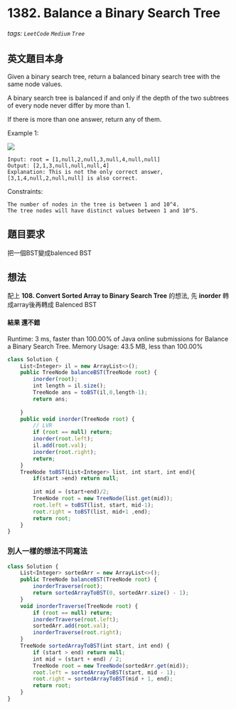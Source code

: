 # 1382. Balance a Binary Search Tree
###### tags: `LeetCode` `Medium` `Tree`

## 英文題目本身
Given a binary search tree, return a balanced binary search tree with the same node values.

A binary search tree is balanced if and only if the depth of the two subtrees of every node never differ by more than 1.

If there is more than one answer, return any of them.

 

Example 1:

![](https://i.imgur.com/F6tjQtM.png)

```
Input: root = [1,null,2,null,3,null,4,null,null]
Output: [2,1,3,null,null,null,4]
Explanation: This is not the only correct answer, [3,1,4,null,2,null,null] is also correct.
```

Constraints:
```
The number of nodes in the tree is between 1 and 10^4.
The tree nodes will have distinct values between 1 and 10^5.
```
## 題目要求
把一個BST變成balenced BST


## 想法
配上 **108. Convert Sorted Array to Binary Search Tree** 的想法, 先 **inorder** 轉成array後再轉成 Balenced BST
#### 結果 還不錯
Runtime: 3 ms, faster than 100.00% of Java online submissions for Balance a Binary Search Tree.
Memory Usage: 43.5 MB, less than 100.00%
```javascript
class Solution {
    List<Integer> il = new ArrayList<>();
    public TreeNode balanceBST(TreeNode root) {
        inorder(root);
        int length = il.size();
        TreeNode ans = toBST(il,0,length-1);
        return ans;
        
    }
    public void inorder(TreeNode root) {
        // LVR
        if (root == null) return;
        inorder(root.left);
        il.add(root.val);
        inorder(root.right);
        return;
    }
    TreeNode toBST(List<Integer> list, int start, int end){
        if(start >end) return null;
        
        int mid = (start+end)/2;
        TreeNode root = new TreeNode(list.get(mid));
        root.left = toBST(list, start, mid-1);
        root.right = toBST(list, mid+1 ,end);
        return root;
    }
}
```
### 別人一樣的想法不同寫法
```javascript
class Solution {
    List<Integer> sortedArr = new ArrayList<>();
    public TreeNode balanceBST(TreeNode root) {
        inorderTraverse(root);
        return sortedArrayToBST(0, sortedArr.size() - 1);
    }
    void inorderTraverse(TreeNode root) {
        if (root == null) return;
        inorderTraverse(root.left);
        sortedArr.add(root.val);
        inorderTraverse(root.right);
    }
    TreeNode sortedArrayToBST(int start, int end) {
        if (start > end) return null;
        int mid = (start + end) / 2;
        TreeNode root = new TreeNode(sortedArr.get(mid));
        root.left = sortedArrayToBST(start, mid - 1);
        root.right = sortedArrayToBST(mid + 1, end);
        return root;
    }
}
```